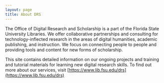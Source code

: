 ```yaml
---
layout: page
title: About DRS
---
```


The Office of Digital Research and Scholarship is a part of the Florida State University Libraries. We offer collaborative partnerships and consulting for technology-inflected research in the areas of digital humanities, academic publishing, and instruction. We focus on connecting people to people and providing tools and content for new forms of scholarship.

This site contains detailed information on our ongoing projects and training and tutorial materials for learning new digital research skills. To find out more about our services, visit [https://www.lib.fsu.edu/drs](https://www.lib.fsu.edu/drs)
